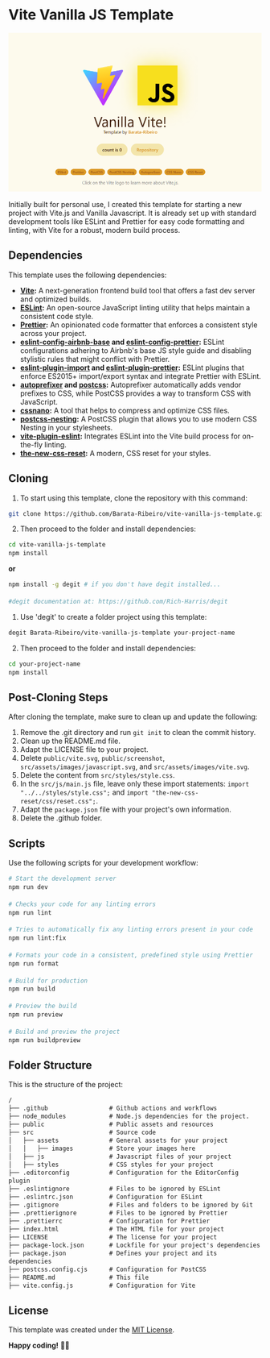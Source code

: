 # Vite Vanilla JS Template

![screenshot](/public/screenshot.png)

Initially built for personal use, I created this template for starting a new project with Vite.js and Vanilla Javascript. It is already set up with standard development tools like ESLint and Prettier for easy code formatting and linting, with Vite for a robust, modern build process.

## Dependencies

This template uses the following dependencies:

- **[Vite](https://vitejs.dev/):** A next-generation frontend build tool that offers a fast dev server and optimized builds.
- **[ESLint](https://eslint.org/):** An open-source JavaScript linting utility that helps maintain a consistent code style.
- **[Prettier](https://prettier.io/):** An opinionated code formatter that enforces a consistent style across your project.
- **[eslint-config-airbnb-base](https://www.npmjs.com/package/eslint-config-airbnb-base) and [eslint-config-prettier](https://www.npmjs.com/package/eslint-config-prettier):** ESLint configurations adhering to Airbnb's base JS style guide and disabling stylistic rules that might conflict with Prettier.
- **[eslint-plugin-import](https://www.npmjs.com/package/eslint-plugin-import) and [eslint-plugin-prettier](https://www.npmjs.com/package/eslint-plugin-prettier):** ESLint plugins that enforce ES2015+ import/export syntax and integrate Prettier with ESLint.
- **[autoprefixer](https://www.npmjs.com/package/autoprefixer) and [postcss](https://postcss.org/):** Autoprefixer automatically adds vendor prefixes to CSS, while PostCSS provides a way to transform CSS with JavaScript.
- **[cssnano](https://cssnano.co/):** A tool that helps to compress and optimize CSS files.
- **[postcss-nesting](https://www.npmjs.com/package/postcss-nesting):** A PostCSS plugin that allows you to use modern CSS Nesting in your stylesheets.
- **[vite-plugin-eslint](https://www.npmjs.com/package/vite-plugin-eslint):** Integrates ESLint into the Vite build process for on-the-fly linting.
- **[the-new-css-reset](https://elad2412.github.io/the-new-css-reset/):** A modern, CSS reset for your styles.

## Cloning

1. To start using this template, clone the repository with this command:

```bash
git clone https://github.com/Barata-Ribeiro/vite-vanilla-js-template.git
```

2. Then proceed to the folder and install dependencies:

```bash
cd vite-vanilla-js-template
npm install
```

**or**

```bash
npm install -g degit # if you don't have degit installed...

#degit documentation at: https://github.com/Rich-Harris/degit
```

1. Use 'degit' to create a folder project using this template:

```bash
degit Barata-Ribeiro/vite-vanilla-js-template your-project-name
```

2. Then proceed to the folder and install dependencies:

```bash
cd your-project-name
npm install
```


## Post-Cloning Steps

After cloning the template, make sure to clean up and update the following:

1. Remove the .git directory and run `git init` to clean the commit history.
2. Clean up the README.md file.
3. Adapt the LICENSE file to your project.
4. Delete `public/vite.svg`, `public/screenshot`, `src/assets/images/javascript.svg`, and `src/assets/images/vite.svg`.
5. Delete the content from `src/styles/style.css`.
6. In the `src/js/main.js` file, leave only these import statements: `import "../../styles/style.css";` and `import "the-new-css-reset/css/reset.css";`.
7. Adapt the `package.json` file with your project's own information.
8. Delete the .github folder.

## Scripts

Use the following scripts for your development workflow:

```bash
# Start the development server
npm run dev

# Checks your code for any linting errors
npm run lint

# Tries to automatically fix any linting errors present in your code
npm run lint:fix

# Formats your code in a consistent, predefined style using Prettier
npm run format

# Build for production
npm run build

# Preview the build
npm run preview

# Build and preview the project
npm run buildpreview
```

## Folder Structure

This is the structure of the project:

```plaintext
/
├── .github                 # Github actions and workflows
├── node_modules            # Node.js dependencies for the project.
├── public                  # Public assets and resources
├── src                     # Source code
│   ├── assets              # General assets for your project
│   │   ├── images          # Store your images here
│   ├── js                  # Javascript files of your project
│   ├── styles              # CSS styles for your project
├── .editorconfig           # Configuration for the EditorConfig plugin
├── .eslintignore           # Files to be ignored by ESLint
├── .eslintrc.json          # Configuration for ESLint
├── .gitignore              # Files and folders to be ignored by Git
├── .prettierignore         # Files to be ignored by Prettier
├── .prettierrc             # Configuration for Prettier
├── index.html              # The HTML file for your project
├── LICENSE                 # The license for your project
├── package-lock.json       # Lockfile for your project's dependencies
├── package.json            # Defines your project and its dependencies
├── postcss.config.cjs      # Configuration for PostCSS
├── README.md               # This file
├── vite.config.js          # Configuration for Vite
```

## License

This template was created under the [MIT License](LICENSE.md).

**Happy coding!** 👨‍💻
